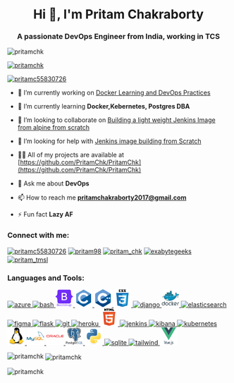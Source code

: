 <!--
<img src="https://github.com/PritamChk/PritamChk/blob/main/Github%20Banner.png" alt="Not Found" height="250" width="1920">
-->
<h1 align="center">Hi 👋, I'm Pritam Chakraborty</h1>
<h3 align="center">A passionate DevOps Engineer from India, working in TCS</h3>

<p align="left"> <img src="https://komarev.com/ghpvc/?username=pritamchk&label=Profile%20views&color=0e75b6&style=flat" alt="pritamchk" /> </p>

<p align="left"> <a href="https://github.com/ryo-ma/github-profile-trophy"><img src="https://github-profile-trophy.vercel.app/?username=pritamchk" alt="pritamchk" /></a> </p>

<p align="left"> <a href="https://twitter.com/pritamc55830726" target="blank"><img src="https://img.shields.io/twitter/follow/pritamc55830726?logo=twitter&style=for-the-badge" alt="pritamc55830726" /></a> </p>

- 🔭 I’m currently working on [Docker Learning and DevOps Practices](https://github.com/DevOpsBrothers/DevOps_level_1)

- 🌱 I’m currently learning **Docker,Kebernetes, Postgres DBA**

- 👯 I’m looking to collaborate on [Building a light weight Jenkins Image from alpine from scratch](https://github.com/DevOpsBrothers/DevOps_level_1/tree/main/jenkins)

- 🤝 I’m looking for help with [Jenkins image building from Scratch](https://github.com/DevOpsBrothers/DevOps_level_1/tree/main/jenkins)

- 👨‍💻 All of my projects are available at [https://github.com/PritamChk/PritamChk](https://github.com/PritamChk/PritamChk)

- 💬 Ask me about **DevOps**

- 📫 How to reach me **pritamchakraborty2017@gmail.com**

- ⚡ Fun fact **Lazy AF**

<h3 align="left">Connect with me:</h3>
<p align="left">
<a href="https://twitter.com/pritamc55830726" target="blank"><img align="center" src="https://raw.githubusercontent.com/rahuldkjain/github-profile-readme-generator/master/src/images/icons/Social/twitter.svg" alt="pritamc55830726" height="30" width="40" /></a>
<a href="https://linkedin.com/in/pritam98" target="blank"><img align="center" src="https://raw.githubusercontent.com/rahuldkjain/github-profile-readme-generator/master/src/images/icons/Social/linked-in-alt.svg" alt="pritam98" height="30" width="40" /></a>
<a href="https://instagram.com/pritam_chk" target="blank"><img align="center" src="https://raw.githubusercontent.com/rahuldkjain/github-profile-readme-generator/master/src/images/icons/Social/instagram.svg" alt="pritam_chk" height="30" width="40" /></a>
<a href="https://www.youtube.com/c/exabytegeeks" target="blank"><img align="center" src="https://raw.githubusercontent.com/rahuldkjain/github-profile-readme-generator/master/src/images/icons/Social/youtube.svg" alt="exabytegeeks" height="30" width="40" /></a>
<a href="https://www.codechef.com/users/pritam_tmsl" target="blank"><img align="center" src="https://cdn.jsdelivr.net/npm/simple-icons@3.1.0/icons/codechef.svg" alt="pritam_tmsl" height="30" width="40" /></a>
</p>

<h3 align="left">Languages and Tools:</h3>
<p align="left"> <a href="https://azure.microsoft.com/en-in/" target="_blank" rel="noreferrer"> <img src="https://www.vectorlogo.zone/logos/microsoft_azure/microsoft_azure-icon.svg" alt="azure" width="40" height="40"/> </a> <a href="https://www.gnu.org/software/bash/" target="_blank" rel="noreferrer"> <img src="https://www.vectorlogo.zone/logos/gnu_bash/gnu_bash-icon.svg" alt="bash" width="40" height="40"/> </a> <a href="https://getbootstrap.com" target="_blank" rel="noreferrer"> <img src="https://raw.githubusercontent.com/devicons/devicon/master/icons/bootstrap/bootstrap-plain-wordmark.svg" alt="bootstrap" width="40" height="40"/> </a> <a href="https://www.cprogramming.com/" target="_blank" rel="noreferrer"> <img src="https://raw.githubusercontent.com/devicons/devicon/master/icons/c/c-original.svg" alt="c" width="40" height="40"/> </a> <a href="https://www.w3schools.com/cpp/" target="_blank" rel="noreferrer"> <img src="https://raw.githubusercontent.com/devicons/devicon/master/icons/cplusplus/cplusplus-original.svg" alt="cplusplus" width="40" height="40"/> </a> <a href="https://www.w3schools.com/css/" target="_blank" rel="noreferrer"> <img src="https://raw.githubusercontent.com/devicons/devicon/master/icons/css3/css3-original-wordmark.svg" alt="css3" width="40" height="40"/> </a> <a href="https://www.djangoproject.com/" target="_blank" rel="noreferrer"> <img src="https://cdn.worldvectorlogo.com/logos/django.svg" alt="django" width="40" height="40"/> </a> <a href="https://www.docker.com/" target="_blank" rel="noreferrer"> <img src="https://raw.githubusercontent.com/devicons/devicon/master/icons/docker/docker-original-wordmark.svg" alt="docker" width="40" height="40"/> </a> <a href="https://www.elastic.co" target="_blank" rel="noreferrer"> <img src="https://www.vectorlogo.zone/logos/elastic/elastic-icon.svg" alt="elasticsearch" width="40" height="40"/> </a> <a href="https://www.figma.com/" target="_blank" rel="noreferrer"> <img src="https://www.vectorlogo.zone/logos/figma/figma-icon.svg" alt="figma" width="40" height="40"/> </a> <a href="https://flask.palletsprojects.com/" target="_blank" rel="noreferrer"> <img src="https://www.vectorlogo.zone/logos/pocoo_flask/pocoo_flask-icon.svg" alt="flask" width="40" height="40"/> </a> <a href="https://git-scm.com/" target="_blank" rel="noreferrer"> <img src="https://www.vectorlogo.zone/logos/git-scm/git-scm-icon.svg" alt="git" width="40" height="40"/> </a> <a href="https://heroku.com" target="_blank" rel="noreferrer"> <img src="https://www.vectorlogo.zone/logos/heroku/heroku-icon.svg" alt="heroku" width="40" height="40"/> </a> <a href="https://www.w3.org/html/" target="_blank" rel="noreferrer"> <img src="https://raw.githubusercontent.com/devicons/devicon/master/icons/html5/html5-original-wordmark.svg" alt="html5" width="40" height="40"/> </a> <a href="https://www.jenkins.io" target="_blank" rel="noreferrer"> <img src="https://www.vectorlogo.zone/logos/jenkins/jenkins-icon.svg" alt="jenkins" width="40" height="40"/> </a> <a href="https://www.elastic.co/kibana" target="_blank" rel="noreferrer"> <img src="https://www.vectorlogo.zone/logos/elasticco_kibana/elasticco_kibana-icon.svg" alt="kibana" width="40" height="40"/> </a> <a href="https://kubernetes.io" target="_blank" rel="noreferrer"> <img src="https://www.vectorlogo.zone/logos/kubernetes/kubernetes-icon.svg" alt="kubernetes" width="40" height="40"/> </a> <a href="https://www.linux.org/" target="_blank" rel="noreferrer"> <img src="https://raw.githubusercontent.com/devicons/devicon/master/icons/linux/linux-original.svg" alt="linux" width="40" height="40"/> </a> <a href="https://www.mysql.com/" target="_blank" rel="noreferrer"> <img src="https://raw.githubusercontent.com/devicons/devicon/master/icons/mysql/mysql-original-wordmark.svg" alt="mysql" width="40" height="40"/> </a> <a href="https://www.oracle.com/" target="_blank" rel="noreferrer"> <img src="https://raw.githubusercontent.com/devicons/devicon/master/icons/oracle/oracle-original.svg" alt="oracle" width="40" height="40"/> </a> <a href="https://www.postgresql.org" target="_blank" rel="noreferrer"> <img src="https://raw.githubusercontent.com/devicons/devicon/master/icons/postgresql/postgresql-original-wordmark.svg" alt="postgresql" width="40" height="40"/> </a> <a href="https://www.python.org" target="_blank" rel="noreferrer"> <img src="https://raw.githubusercontent.com/devicons/devicon/master/icons/python/python-original.svg" alt="python" width="40" height="40"/> </a> <a href="https://www.sqlite.org/" target="_blank" rel="noreferrer"> <img src="https://www.vectorlogo.zone/logos/sqlite/sqlite-icon.svg" alt="sqlite" width="40" height="40"/> </a> <a href="https://tailwindcss.com/" target="_blank" rel="noreferrer"> <img src="https://www.vectorlogo.zone/logos/tailwindcss/tailwindcss-icon.svg" alt="tailwind" width="40" height="40"/> </a> <a href="https://vuejs.org/" target="_blank" rel="noreferrer"> <img src="https://raw.githubusercontent.com/devicons/devicon/master/icons/vuejs/vuejs-original-wordmark.svg" alt="vuejs" width="40" height="40"/> </a> </p>

<p><img align="left" src="https://github-readme-stats.vercel.app/api/top-langs?username=pritamchk&show_icons=true&locale=en&layout=compact" alt="pritamchk" /></p>

<p>&nbsp;<img align="center" src="https://github-readme-stats.vercel.app/api?username=pritamchk&show_icons=true&locale=en" alt="pritamchk" /></p>

<p><img align="center" src="https://github-readme-streak-stats.herokuapp.com/?user=pritamchk&" alt="pritamchk" /></p>
